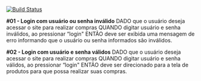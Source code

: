 [![Build Status](https://travis-ci.org/maikelfenner/protractor-functional-tests.svg?branch=master)](https://travis-ci.org/maikelfenner/protractor-functional-tests)

**#01 - Login com usuário ou senha inválido**
DADO que o usuário deseja acessar o site para realizar compras
QUANDO digitar usuário e senha inválidos, ao pressionar “login"
ENTÃO deve ser exibida uma mensagem de erro informando que o usuário ou senha informados são inválidos.

**#02 - Login com usuário e senha válidos**
DADO que o usuário deseja acessar o site para realizar compras
QUANDO digitar usuário e senha válidos, ao pressionar “login"
ENTÃO deve ser direcionado para a tela de produtos para que possa realizar suas compras.
